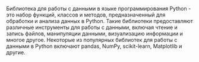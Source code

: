 Библиотека для работы с данными в языке программирования Python - это набор функций, классов и методов, предназначенный для обработки и анализа данных в Python. 
Такие библиотеки предоставляют различные инструменты для работы с данными, включая чтение и запись файлов, манипуляции данными, визуализацию информации и многое другое. 
Некоторые из популярных библиотек для работы с данными в Python включают pandas, NumPy, scikit-learn, Matplotlib и другие.
